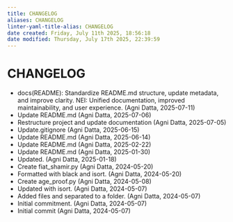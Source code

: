 ```yaml
---
title: CHANGELOG
aliases: CHANGELOG
linter-yaml-title-alias: CHANGELOG
date created: Friday, July 11th 2025, 18:56:18
date modified: Thursday, July 17th 2025, 22:39:59
---
```


# CHANGELOG

- docs(README): Standardize README.md structure, update metadata, and improve clarity. NEI: Unified documentation, improved maintainability, and user experience. (Agni Datta, 2025-07-11)
- Update README.md (Agni Datta, 2025-07-06)
- Restructure project and update documentation (Agni Datta, 2025-07-05)
- Update.gitignore (Agni Datta, 2025-06-15)
- Update README.md (Agni Datta, 2025-06-14)
- Update README.md (Agni Datta, 2025-02-22)
- Update README.md (Agni Datta, 2025-01-30)
- Updated. (Agni Datta, 2025-01-18)
- Create fiat_shamir.py (Agni Datta, 2024-05-20)
- Formatted with black and isort. (Agni Datta, 2024-05-20)
- Create age_proof.py (Agni Datta, 2024-05-08)
- Updated with isort. (Agni Datta, 2024-05-07)
- Added files and separated to a folder. (Agni Datta, 2024-05-07)
- Initial commitment. (Agni Datta, 2024-05-07)
- Initial commit (Agni Datta, 2024-05-07)
